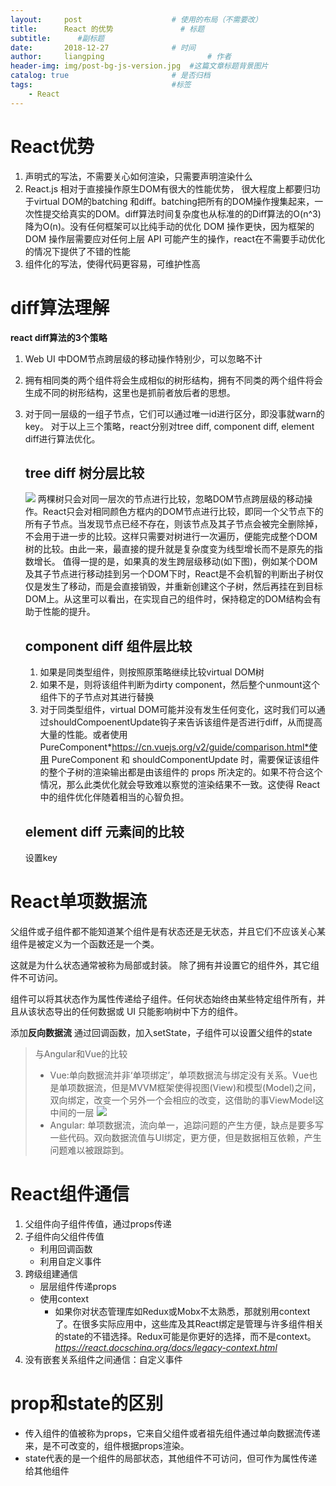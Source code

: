 ```yaml
---
layout:     post   				    # 使用的布局（不需要改）
title:      React 的优势				# 标题 
subtitle:      #副标题
date:       2018-12-27 				# 时间
author:     liangping 						# 作者
header-img: img/post-bg-js-version.jpg 	#这篇文章标题背景图片
catalog: true 						# 是否归档
tags:								#标签
    - React
---
```


# React优势
1. 声明式的写法，不需要关心如何渲染，只需要声明渲染什么
2. React.js 相对于直接操作原生DOM有很大的性能优势， 很大程度上都要归功于virtual DOM的batching 和diff。batching把所有的DOM操作搜集起来，一次性提交给真实的DOM。diff算法时间复杂度也从标准的的Diff算法的O(n\^3)降为O(n)。没有任何框架可以比纯手动的优化 DOM 操作更快，因为框架的 DOM 操作层需要应对任何上层 API 可能产生的操作，react在不需要手动优化的情况下提供了不错的性能
3. 组件化的写法，使得代码更容易，可维护性高

# diff算法理解
**react diff算法的3个策略**
1. Web UI 中DOM节点跨层级的移动操作特别少，可以忽略不计
2. 拥有相同类的两个组件将会生成相似的树形结构，拥有不同类的两个组件将会生成不同的树形结构，这里也是抓前者放后者的思想。
3. 对于同一层级的一组子节点，它们可以通过唯一id进行区分，即没事就warn的key。
对于以上三个策略，react分别对tree diff, component diff, element diff进行算法优化。

    ## tree diff 树分层比较
    ![](https://segmentfault.com/img/remote/1460000010686588)
    两棵树只会对同一层次的节点进行比较，忽略DOM节点跨层级的移动操作。React只会对相同颜色方框内的DOM节点进行比较，即同一个父节点下的所有子节点。当发现节点已经不存在，则该节点及其子节点会被完全删除掉，不会用于进一步的比较。这样只需要对树进行一次遍历，便能完成整个DOM树的比较。由此一来，最直接的提升就是复杂度变为线型增长而不是原先的指数增长。
    值得一提的是，如果真的发生跨层级移动(如下图)，例如某个DOM及其子节点进行移动挂到另一个DOM下时，React是不会机智的判断出子树仅仅是发生了移动，而是会直接销毁，并重新创建这个子树，然后再挂在到目标DOM上。从这里可以看出，在实现自己的组件时，保持稳定的DOM结构会有助于性能的提升。
    
    ## component diff 组件层比较
    1. 如果是同类型组件，则按照原策略继续比较virtual DOM树
    2. 如果不是，则将该组件判断为dirty component，然后整个unmount这个组件下的子节点对其进行替换
    3. 对于同类型组件，virtual DOM可能并没有发生任何变化，这时我们可以通过shouldCompoenentUpdate钩子来告诉该组件是否进行diff，从而提高大量的性能。或者使用PureComponent*https://cn.vuejs.org/v2/guide/comparison.html*使用 PureComponent 和 shouldComponentUpdate 时，需要保证该组件的整个子树的渲染输出都是由该组件的 props 所决定的。如果不符合这个情况，那么此类优化就会导致难以察觉的渲染结果不一致。这使得 React 中的组件优化伴随着相当的心智负担。
    
    ## element diff 元素间的比较
    设置key
    
# React单项数据流
父组件或子组件都不能知道某个组件是有状态还是无状态，并且它们不应该关心某组件是被定义为一个函数还是一个类。

这就是为什么状态通常被称为局部或封装。 除了拥有并设置它的组件外，其它组件不可访问。

组件可以将其状态作为属性传递给子组件。任何状态始终由某些特定组件所有，并且从该状态导出的任何数据或 UI 只能影响树中下方的组件。

添加**反向数据流**
通过回调函数，加入setState，子组件可以设置父组件的state
>与Angular和Vue的比较
>* Vue:单向数据流并非‘单项绑定’，单项数据流与绑定没有关系。Vue也是单项数据流，但是MVVM框架使得视图(View)和模型(Model)之间，双向绑定，改变一个另外一个会相应的改变，这借助的事ViewModel这中间的一层
>![](https://img-blog.csdn.net/20180313195124568?watermark/2/text/Ly9ibG9nLmNzZG4ubmV0L0JvbmpvdXJqdw==/font/5a6L5L2T/fontsize/400/fill/I0JBQkFCMA==/dissolve/70)
>* Angular: 单项数据流，流向单一，追踪问题的产生方便，缺点是要多写一些代码。双向数据流值与UI绑定，更方便，但是数据相互依赖，产生问题难以被跟踪到。

# React组件通信
1. 父组件向子组件传值，通过props传递
2. 子组件向父组件传值
    * 利用回调函数
    * 利用自定义事件
3. 跨级组建通信
    * 层层组件传递props
    * 使用context
        * 如果你对状态管理库如Redux或Mobx不太熟悉，那就别用context了。在很多实际应用中，这些库及其React绑定是管理与许多组件相关的state的不错选择。Redux可能是你更好的选择，而不是context。*https://react.docschina.org/docs/legacy-context.html*
4. 没有嵌套关系组件之间通信：自定义事件

# prop和state的区别
* 传入组件的值被称为props，它来自父组件或者祖先组件通过单向数据流传递来，是不可改变的，组件根据props渲染。
* state代表的是一个组件的局部状态，其他组件不可访问，但可作为属性传递给其他组件
    
